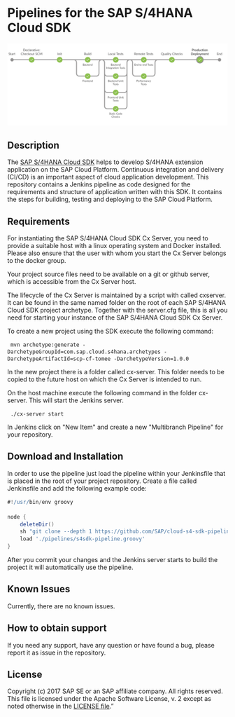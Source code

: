 # Pipelines for the SAP S/4HANA Cloud SDK
 
 ![Picture of Pipeline](s4sdk-pipeline.png)
 
 ## Description

 The [SAP S/4HANA Cloud SDK](https://sap.com/s4sdk) helps to develop S/4HANA extension application on the SAP Cloud Platform. 
 Continuous integration and delivery (CI/CD) is an important aspect of cloud application development.
 This repository contains a Jenkins pipeline as code designed for the requirements and structure of application written with this SDK. 
 It contains the steps for building, testing and deploying to the SAP Cloud Platform.
 
 ## Requirements
 
 For instantiating the SAP S/4HANA  Cloud SDK Cx Server, you need to provide a suitable host with a linux operating system and Docker installed. Please also ensure that the user with whom you start the Cx Server belongs to the
 docker group.
 
 Your project source files need to be available on a git or github server, which is accessible from the Cx Server host.
 
The lifecycle of the Cx Server is maintained by a script with called cxserver.
It can be found in the same named folder on the root of each SAP S/4HANA Cloud SDK project archetype. Together with the server.cfg file, this is all you need for starting your instance of the SAP S/4HANA Cloud SDK Cx Server.
 
 To create a new project using the SDK execute the following command:
 
 ```shell
  mvn archetype:generate -DarchetypeGroupId=com.sap.cloud.s4hana.archetypes -DarchetypeArtifactId=scp-cf-tomee -DarchetypeVersion=1.0.0
 ```
 
 In the new project there is a folder called cx-server.
This folder needs to be copied to the future host on which the Cx Server is intended to run.
 
On the host machine execute the following command in the folder cx-server.
This will start the Jenkins server.
 ```shell
  ./cx-server start
 ```

In Jenkins click on "New Item" and create a new "Multibranch Pipeline" for your repository.  
  
 ## Download and Installation
 
In order to use the pipeline just load the pipeline within your Jenkinsfile that is placed in the root of your project repository. 
Create a file called Jenkinsfile and add the following example code:
 
 ```groovy
 #!/usr/bin/env groovy 
 
 node {
     deleteDir()
     sh "git clone --depth 1 https://github.com/SAP/cloud-s4-sdk-pipeline.git pipelines"
     load './pipelines/s4sdk-pipeline.groovy'
 }
```

After you commit your changes and the Jenkins server starts to build the project it will automatically use the pipeline. 

## Known Issues
Currently, there are no known issues.

## How to obtain support
If you need any support, have any question or have found a bug, please report it as issue in the repository.

## License
Copyright (c) 2017 SAP SE or an SAP affiliate company. All rights reserved.
This file is licensed under the Apache Software License, v. 2 except as noted otherwise in the [LICENSE file](LICENSE).”
